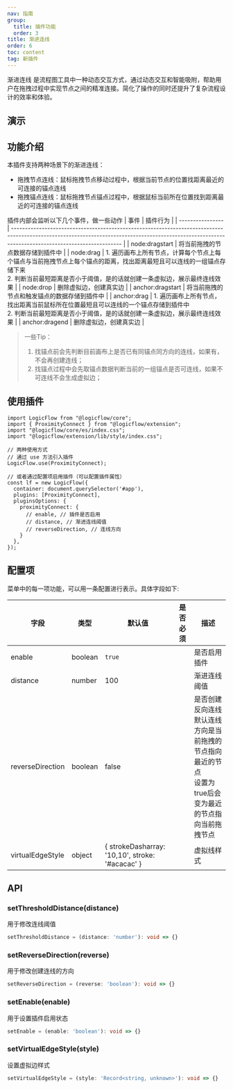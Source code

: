 ```yaml
---
nav: 指南
group:
  title: 插件功能
  order: 3
title: 渐进连线
order: 6
toc: content
tag: 新插件
---
```


渐进连线 是流程图工具中一种动态交互方式，通过动态交互和智能吸附，帮助用户在拖拽过程中实现节点之间的精准连接。简化了操作的同时还提升了复杂流程设计的效率和体验。

## 演示

<code id="react-portal" src="@/src/tutorial/extension/proximity-connect"></code>


## 功能介绍
本插件支持两种场景下的渐进连线：
- 拖拽节点连线：鼠标拖拽节点移动过程中，根据当前节点的位置找距离最近的可连接的锚点连线
- 拖拽锚点连线：鼠标拖拽节点锚点过程中，根据鼠标当前所在位置找到距离最近的可连接的锚点连线

插件内部会监听以下几个事件，做一些动作
| 事件             | 插件行为                                                                                                                                                                                            |
| ---------------- | --------------------------------------------------------------------------------------------------------------------------------------------------------------------------------------------------- |
| node:dragstart   | 将当前拖拽的节点数据存储到插件中                                                                                                                                                                    |
| node:drag        | 1. 遍历画布上所有节点，计算每个节点上每个锚点与当前拖拽节点上每个锚点的距离，找出距离最短且可以连线的一组锚点存储下来<br/>2. 判断当前最短距离是否小于阈值，是的话就创建一条虚拟边，展示最终连线效果 |
| node:drop        | 删除虚拟边，创建真实边                                                                                                                                                                              |
| anchor:dragstart | 将当前拖拽的节点和触发锚点的数据存储到插件中                                                                                                                                                        |
| anchor:drag      | 1. 遍历画布上所有节点，找出距离当前鼠标所在位置最短且可以连线的一个锚点存储到插件中<br/>2. 判断当前最短距离是否小于阈值，是的话就创建一条虚拟边，展示最终连线效果                                   |
| anchor:dragend   | 删除虚拟边，创建真实边                                                                                                                                                                              |

> 一些Tip：
> 1. 找锚点前会先判断目前画布上是否已有同锚点同方向的连线，如果有，不会再创建连线；
> 2. 找锚点过程中会先取锚点数据判断当前的一组锚点是否可连线，如果不可连线不会生成虚拟边；

## 使用插件

```tsx | purex | pure
import LogicFlow from "@logicflow/core";
import { ProximityConnect } from "@logicflow/extension";
import "@logicflow/core/es/index.css";
import "@logicflow/extension/lib/style/index.css";

// 两种使用方式
// 通过 use 方法引入插件
LogicFlow.use(ProximityConnect);

// 或者通过配置项启用插件（可以配置插件属性）
const lf = new LogicFlow({
  container: document.querySelector('#app'),
  plugins: [ProximityConnect],
  pluginsOptions: {
    proximityConnect: {
      // enable, // 插件是否启用
      // distance, // 渐进连线阈值
      // reverseDirection, // 连线方向
    }
  },
});
```

## 配置项

菜单中的每一项功能，可以用一条配置进行表示。具体字段如下:

| 字段             | 类型    | 默认值                                          | 是否必须 | 描述                                                                                                             |
| ---------------- | ------- | ----------------------------------------------- | -------- | ---------------------------------------------------------------------------------------------------------------- |
| enable           | boolean | `true`                                          |          | 是否启用插件                                                                                                     |
| distance         | number  | 100                                             |          | 渐进连线阈值                                                                                                     |
| reverseDirection | boolean | false                                           |          | 是否创建反向连线<br/>默认连线方向是当前拖拽的节点指向最近的节点<br/>设置为true后会变为最近的节点指向当前拖拽节点 |
| virtualEdgeStyle | object  | { strokeDasharray: '10,10', stroke: '#acacac' } |          | 虚拟线样式                                                                                                       |



## API
### setThresholdDistance(distance)
用于修改连线阈值

```ts
setThresholdDistance = (distance: 'number'): void => {}
```
### setReverseDirection(reverse)
用于修改创建连线的方向

```ts
setReverseDirection = (reverse: 'boolean'): void => {}
```
### setEnable(enable)
用于设置插件启用状态

```ts
setEnable = (enable: 'boolean'): void => {}
```
### setVirtualEdgeStyle(style)
设置虚拟边样式

```ts
setVirtualEdgeStyle = (style: 'Record<string, unknown>'): void => {}
```

